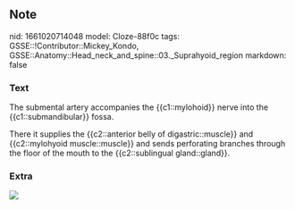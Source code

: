 ## Note
nid: 1661020714048
model: Cloze-88f0c
tags: GSSE::!Contributor::Mickey_Kondo, GSSE::Anatomy::Head_neck_and_spine::03._Suprahyoid_region
markdown: false

### Text
The submental artery accompanies the {{c1::mylohoid}} nerve into
the {{c1::submandibular}} fossa.
<div>
  There it supplies the {{c2::anterior belly of digastric::muscle}}
  and {{c2::mylohyoid muscle::muscle}} and sends perforating
  branches through the floor of the mouth to the {{c2::sublingual
  gland::gland}}.
</div>

### Extra
<img src="f06-06-9780702033957.jpg">
